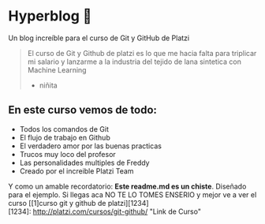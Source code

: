 # Hyperblog 💚
Un blog increíble para el curso de Git y GitHub de Platzi
>El curso de Git y Github de platzi es lo que me hacia falta para triplicar mi salario y lanzarme a la industria del tejido de lana sintetica con Machine Learning
> - niñita

## En este curso vemos de todo:
* Todos los comandos de Git
* El flujo de trabajo en Github
* El verdadero amor por las buenas practicas
* Trucos muy loco  del profesor
* Las personalidades multiples de Freddy
* Creado por el increible Platzi Team

Y como un amable recordatorio: **Este readme.md es un chiste**. Diseñado para el ejemplo. Si llegas aca NO TE LO TOMES ENSERIO y mejor ve a ver el curso [[1]curso git y github de platzi][1234]   
[1234]: http://platzi.com/cursos/git-github/ "Link de Curso"
